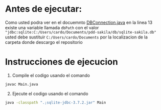 # Antes de ejecutar: 

Como usted podra ver en el docuemnto [DBConnection.java](https://github.com/paulacastano/pdd-sakila/blob/main/DBConnection.java) en la linea
13 existe una variable llamada `dbPath` con el valor `"jdbc:sqlite:C:/Users/cardo/Documents/pdd-sakila/db/sqlite-sakila.db"` usted debe sustituir
`C:/Users/cardo/Documents` por la localizacion de la carpeta donde descargo el repositorio


# Instrucciones de ejecucion

1. Compile el codigo usando el comando

```bash
javac Main.java
```

2. Ejecute el codigo usando el comando

```bash
java -classpath ".;sqlite-jdbc-3.7.2.jar" Main
```
